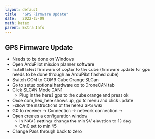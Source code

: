 ```yaml
---
layout: default
title:  "GPS Firmware Update"
date:   2022-05-09
math: katex
parent: Extra Info
---
```


## GPS Firmware Update

- Needs to be done on Windows
- Open ArduPilot mission planner software
- Install latest firmware of copter to the cube (firmware update for gps needs to be done through an ArduPilot flashed cube)
- Switch COM to COM9 Cube Orange SLCan
- Go to setup optional hardware go to DroneCAN tab
- Click SLCAN Mode CAN1
    - Plug in the here3 gps to the cube orange and press ok
- Once com_hex_here shows up, go to menu and click update
- Follow the instructions of the here3 GPS wiki 
- GO to receiver -> Connection -> network connection -> 
- Open creates a configuration window 
    - In NAV5 settings change the min SV elevation to 13 deg
    - C/n0 set to min 45
- Change Pass through back to zero 

